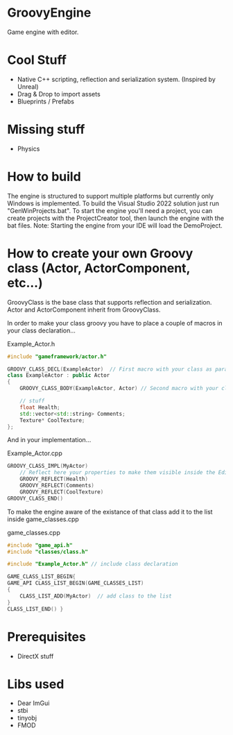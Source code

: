 # GroovyEngine
Game engine with editor.

# Cool Stuff
- Native C++ scripting, reflection and serialization system. (Inspired by Unreal)
- Drag & Drop to import assets
- Blueprints / Prefabs

# Missing stuff
- Physics

# How to build
The engine is structured to support multiple platforms but currently only Windows is implemented.
To build the Visual Studio 2022 solution just run "GenWinProjects.bat".
To start the engine you'll need a project, you can create projects with the ProjectCreator tool, then launch the engine with the bat files.
Note: Starting the engine from your IDE will load the DemoProject.

# How to create your own Groovy class (Actor, ActorComponent, etc...)

GroovyClass is the base class that supports reflection and serialization. Actor and ActorComponent inherit from GroovyClass.

In order to make your class groovy you have to place a couple of macros in your class declaration...

Example_Actor.h
```C++
#include "gameframework/actor.h"

GROOVY_CLASS_DECL(ExampleActor)  // First macro with your class as parameter
class ExampleActor : public Actor
{
    GROOVY_CLASS_BODY(ExampleActor, Actor) // Second macro with your class and the Super class as parameters

    // stuff
    float Health;
    std::vector<std::string> Comments;
    Texture* CoolTexture;
};
```

And in your implementation...

Example_Actor.cpp
```C++
GROOVY_CLASS_IMPL(MyActor)
    // Reflect here your properties to make them visible inside the Editor and serialized automagically
    GROOVY_REFLECT(Health)
    GROOVY_REFLECT(Comments)
    GROOVY_REFLECT(CoolTexture)
GROOVY_CLASS_END()
```

To make the engine aware of the existance of that class add it to the list inside game_classes.cpp

game_classes.cpp
```C++
#include "game_api.h"
#include "classes/class.h"

#include "Example_Actor.h" // include class declaration

GAME_CLASS_LIST_BEGIN{
GAME_API CLASS_LIST_BEGIN(GAME_CLASSES_LIST)
{
	CLASS_LIST_ADD(MyActor)  // add class to the list
}
CLASS_LIST_END() }
```

# Prerequisites
- DirectX stuff

# Libs used
- Dear ImGui
- stbi
- tinyobj
- FMOD
